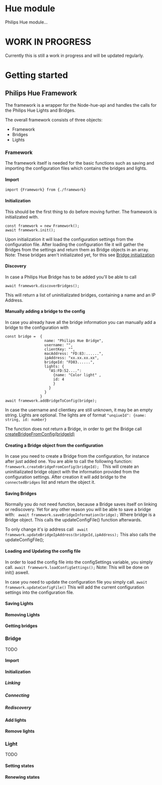 # Hue module
Philips Hue module...

# WORK IN PROGRESS
Currently this is still a work in progress and will be updated regularly.

# Getting started 
## Philips Hue Framework
The framework is a wrapper for the Node-hue-api and handles the calls for the Philips Hue Lights and Bridges.

The overall framework consists of three objects:
- Framework
- Bridges
- Lights

### Framework
The framework itself is needed for the basic functions such as saving and importing the configuration files which contains the bridges and lights.
#### Import
```  
import {Framework} from {./framework}
``` 
#### Initialization
This should be the first thing to do before moving further.
The framework is initializated with. 
``` 
const framework = new Framework();
await framework.init();
``` 
Upon initialization it will load the configuration settings from the configuration file.
After loading the configuration file it will gather the Bridges from the settings and return them as Bridge objects in an array. 
Note: These bridges aren't initializated yet, for this see [Bridge initialization]()

#### Discovery
In case a Philips Hue Bridge has to be added you'll be able to call
```  
await framework.discoverBridges();
``` 
This will return a list of uninitializated bridges, containing a name and an IP Address.
#### Manually adding a bridge to the config
In case you already have all the bridge information you can manually add a bridge to the configuration with
```
const bridge =  {
                  name: "Philips Hue Bridge",  
                  username: "", 
                  clientKey: "", 
                  macAddress: "FD:83:......", 
                  ipAddress: "xx.xx.xx.xx",
                  bridgeId: "FD83......", 
                  lights: {
                    "AS:FD:52....": 
                      {name: "Color light" , 
                      id: 4 
                      }
                    }
                  }
                }
await framework.addBridgeToConfig(bridge);
```
In case the username and clientkey are still unknown, it may be an empty string.
Lights are optional. The lights are of format ```"unqiueId": {name: string, id: number} ```

The function does not return a Bridge, in order to get the Bridge call [createBridgeFromConfig(bridgeId)]()


#### Creating a Bridge object from the configuration
In case you need to create a Bridge from the configuration, for instance after just added one. You are able to call the following function:
```framework.createBridgeFromConfig(bridgeId); ```
This will create an uninitializated bridge object with the information provided from the configuration settings. 
After creation it will add bridge to the ```connectedBridges``` list and return the object it.

#### Saving Bridges
Normally you do not need function, because a Bridge saves itself on linking or rediscovery.
Yet for any other reason you will be able to save a bridge with:
``` await framework.saveBridgeInformation(bridge);```
Where bridge is a Bridge object.
This calls the updateConfigFile() function afterwards.

To only change it's ip address call
``` await framework.updateBridgeIpAddress(bridgeId,ipAddress);```
This also calls the updateConfigFile();



#### Loading and Updating the config file
In order to load the config file into the configSettings variable, you simply call.
```await framework.loadConfigSettings();```
Note: This will be done on init() aswell.

In case you need to update the configuration file you simply call.
```await framework.updateConfigFile()```
This will add the current configuration settings into the configuration file.


#### Saving Lights

#### Removing Lights

#### Getting bridges

### Bridge
TODO

#### Import

#### Initialization

##### Linking

##### Connecting

##### Rediscovery

#### Add lights

#### Remove lights

### Light
TODO

#### Setting states

#### Renewing states
